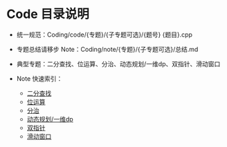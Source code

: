 # Code 目录说明

- 统一规范：Coding/code/{专题}/{子专题可选}/{题号} {题目}.cpp
- 专题总结请移步 Note：Coding/note/{专题}/{子专题可选}/总结.md
- 典型专题：二分查找、位运算、分治、动态规划/一维dp、双指针、滑动窗口

- Note 快速索引：
  - [二分查找](../note/二分查找/总结.md)
  - [位运算](../note/位运算/总结.md)
  - [分治](../note/分治/总结.md)
  - [动态规划/一维dp](../note/动态规划/一维dp/总结.md)
  - [双指针](../note/双指针/总结.md)
  - [滑动窗口](../note/滑动窗口/总结.md)

